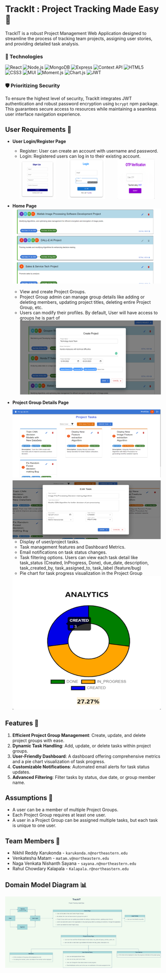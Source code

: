 # TrackIt : Project Tracking Made Easy 🚀

TrackIT is a robust Project Management Web Application designed to streamline the process of tracking team projects, assigning user stories, and providing detailed task analysis.

### 🚀 Technologies

![React](https://img.shields.io/badge/-React-61DAFB?logo=react&logoColor=white) ![Node.js](https://img.shields.io/badge/-Node.js-339933?logo=node.js&logoColor=white) ![MongoDB](https://img.shields.io/badge/-MongoDB-47A248?logo=mongodb&logoColor=white) ![Express](https://img.shields.io/badge/-Express-000000?logo=express&logoColor=white) ![Context API](https://img.shields.io/badge/-ContextAPI-5D4037?logo=react&logoColor=white) ![HTML5](https://img.shields.io/badge/-HTML5-E34F26?logo=html5&logoColor=white) ![CSS3](https://img.shields.io/badge/-CSS3-1572B6?logo=css3&logoColor=white) ![MUI](https://img.shields.io/badge/-MUI-007FFF?logo=mui&logoColor=white) ![Moment.js](https://img.shields.io/badge/-Moment-FFCA28?logo=javascript&logoColor=black) ![Chart.js](https://img.shields.io/badge/-Chart.js-FF6384?logo=chart.js&logoColor=white) ![JWT](https://img.shields.io/badge/-JWT-000000?logo=jsonwebtokens&logoColor=white)

### 🛡️ Prioritizing Security
To ensure the highest level of security, TrackIt integrates JWT authentication and robust password encryption using `bcrypt` npm package. This guarantees secure access to resources while maintaining a seamless user interface navigation experience.

## User Requirements 📝

- **User Login/Register Page**
  - Register: User can create an account with username and password.
  - Login: Registered users can log in to their existing account.
  <div style="display: flex; align-items: center; justify-content: space-around;">
      <img alt="Register" src="./Demo/assets/Register.png" style="height: 130px; width: 120px;">
      <img alt="Login" src="./Demo/assets/Login.png" style="height: 130px; width: 120px;">
      <img alt="OTP" src="./Demo/assets/OTP.png" style="height: 130px; width: 120px;">
  </div>

- **Home Page**
  ![Projects](./Demo/assets/Projects.png)
  - View and create Project Groups.
  - Project Group admin can manage group details like adding or deleting members, updating project titles, deleting entire Project Group, etc.
  - Users can modify their profiles. By default, User will have access to groups he is part of
    <img alt="Projects CRUD" src="./Demo/assets/Projects_crud.png" height=“300” width=“480”>


- **Project Group Details Page**
  <div style="display: flex; flex-direction: column; align-items: center;">
      <img alt="Projects Tasks" src="./Demo/assets/Project_tasks.png" style="width: 500px; margin-bottom: 10px; height: 220px">
      <img alt="Task Detail" src="./Demo/assets/Task_detail.png" style="width: 500px; height: 190px">
  </div>

  - Display of user/project tasks.
  - Task management features and Dashboard Metrics.
  - Email notifications on task status changes.
  - Task filtering options. Users can view each task detail like task_status (Created, InProgress, Done), due_date, description, task_created_by, task_assigned_to, task_label (feature/bug)
  - Pie chart for task progress visualization in the Project Group
  <img alt="Pie Visualization" src="./Demo/assets/pie.png" height=“40” width=“40”>

## Features 🌟

1. **Efficient Project Group Management**: Create, update, and delete project groups with ease.
2. **Dynamic Task Handling**: Add, update, or delete tasks within project groups.
3. **User-Friendly Dashboard**: A dashboard offering comprehensive metrics and a pie chart visualization of task progress.
4. **Customizable Notifications**: Automated email alerts for task status updates.
5. **Advanced Filtering**: Filter tasks by status, due date, or group member name.

## Assumptions 📌

- A user can be a member of multiple Project Groups.
- Each Project Group requires at least one user.
- A user in a Project Group can be assigned multiple tasks, but each task is unique to one user.

## Team Members 👥

- Nikhil Reddy Karukonda - `karukonda.n@northeastern.edu`
- Venkatesha Matam - `matam.v@northeastern.edu`
- Naga Venkata Nishanth Sayana - `sayana.n@northeastern.edu`
- Rahul Chowdary Kalapala - `Kalapala.r@northeastern.edu`

## Domain Model Diagram 📊

<img alt="Project Tracking Domain Model" src="Demo/assets/project-tracking-domain-model.jpeg" height=“380” width=“680”>
